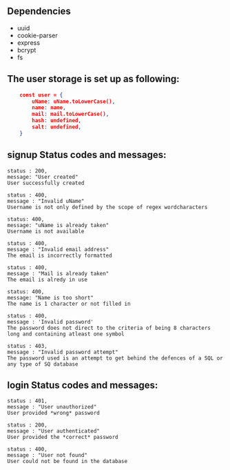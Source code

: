 ## Dependencies
* uuid
* cookie-parser
* express
* bcrypt
* fs

## The user storage is set up as following:
```JSON
    const user = {
        uName: uName.toLowerCase(),
        name: name,
        mail: mail.toLowerCase(), 
        hash: undefined,
        salt: undefined,
    }   
```


## signup Status codes and messages:

    status : 200,
    message: "User created"
    User successfully created

    status : 400,
    message : "Invalid uName"
    Username is not only defined by the scope of regex wordcharacters 

    status: 400,
    message: "uName is already taken"
    Username is not available

    status : 400,
    message : "Invalid email address"
    The email is incorrectly formatted

    status : 400,
    message : "Mail is already taken"
    The email is alredy in use

    status: 400,
    message: "Name is too short"
    The name is 1 character or not filled in

    status : 400,
    message : 'Invalid password'
    The password does not direct to the criteria of being 8 characters long and containing atleast one symbol

    status : 403,
    message : "Invalid password attempt"
    The password used is an attempt to get behind the defences of a SQL or any type of SQ database

## login Status codes and messages:

    status : 401, 
    message : "User unauthorized"
    User provided *wrong* password

    status : 200,
    message : "User authenticated"
    User provided the *correct* password   

    status : 400,
    message : "User not found"
    User could not be found in the database
